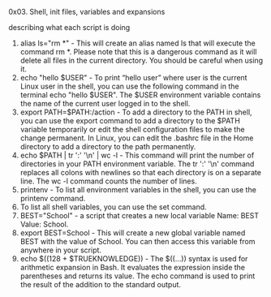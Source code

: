 0x03. Shell, init files, variables and expansions

describing what each script is doing

1. alias ls="rm *" - This will create an alias named ls that will execute the command rm *. Please note that this is a dangerous command as it will delete all files in the current directory. You should be careful when using it.
2. echo "hello $USER" - To print “hello user” where user is the current Linux user in the shell, you can use the following command in the terminal echo "hello $USER". The $USER environment variable contains the name of the current user logged in to the shell.
3. export PATH=$PATH:/action - To add a directory to the PATH in shell, you can use the export command to add a directory to the $PATH variable temporarily or edit the shell configuration files to make the change permanent. In Linux, you can edit the .bashrc file in the Home directory to add a directory to the path permanently.
4. echo $PATH | tr ':' '\n' | wc -l - This command will print the number of directories in your PATH environment variable. The tr ':' '\n' command replaces all colons with newlines so that each directory is on a separate line. The wc -l command counts the number of lines.
5. printenv - To list all environment variables in the shell, you can use the printenv command.
6. To list all shell variables, you can use the set command.
7. BEST="School" - a script that creates a new local variable Name: BEST Value: School.
8. export BEST=School - This will create a new global variable named BEST with the value of School. You can then access this variable from anywhere in your script.
9. echo $((128 + $TRUEKNOWLEDGE)) - The $((...)) syntax is used for arithmetic expansion in Bash. It evaluates the expression inside the parentheses and returns its value. The echo command is used to print the result of the addition to the standard output.
